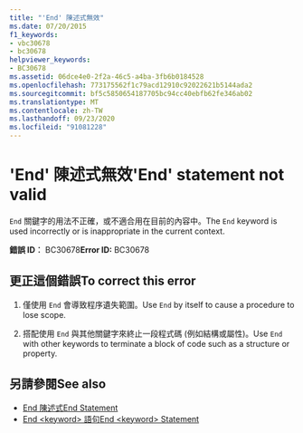 ```yaml
---
title: "'End' 陳述式無效"
ms.date: 07/20/2015
f1_keywords:
- vbc30678
- bc30678
helpviewer_keywords:
- BC30678
ms.assetid: 06dce4e0-2f2a-46c5-a4ba-3fb6b0184528
ms.openlocfilehash: 773175562f1c79acd12910c92022621b5144ada2
ms.sourcegitcommit: bf5c5850654187705bc94cc40ebfb62fe346ab02
ms.translationtype: MT
ms.contentlocale: zh-TW
ms.lasthandoff: 09/23/2020
ms.locfileid: "91081228"
---
```

# <a name="end-statement-not-valid"></a><span data-ttu-id="013d7-102">'End' 陳述式無效</span><span class="sxs-lookup"><span data-stu-id="013d7-102">'End' statement not valid</span></span>

<span data-ttu-id="013d7-103">`End` 關鍵字的用法不正確，或不適合用在目前的內容中。</span><span class="sxs-lookup"><span data-stu-id="013d7-103">The `End` keyword is used incorrectly or is inappropriate in the current context.</span></span>  
  
 <span data-ttu-id="013d7-104">**錯誤 ID︰** BC30678</span><span class="sxs-lookup"><span data-stu-id="013d7-104">**Error ID:** BC30678</span></span>  
  
## <a name="to-correct-this-error"></a><span data-ttu-id="013d7-105">更正這個錯誤</span><span class="sxs-lookup"><span data-stu-id="013d7-105">To correct this error</span></span>  
  
1. <span data-ttu-id="013d7-106">僅使用 `End` 會導致程序遺失範圍。</span><span class="sxs-lookup"><span data-stu-id="013d7-106">Use `End` by itself to cause a procedure to lose scope.</span></span>  
  
2. <span data-ttu-id="013d7-107">搭配使用 `End` 與其他關鍵字來終止一段程式碼 (例如結構或屬性)。</span><span class="sxs-lookup"><span data-stu-id="013d7-107">Use `End` with other keywords to terminate a block of code such as a structure or property.</span></span>  
  
## <a name="see-also"></a><span data-ttu-id="013d7-108">另請參閱</span><span class="sxs-lookup"><span data-stu-id="013d7-108">See also</span></span>

- [<span data-ttu-id="013d7-109">End 陳述式</span><span class="sxs-lookup"><span data-stu-id="013d7-109">End Statement</span></span>](../language-reference/statements/end-statement.md)
- [<span data-ttu-id="013d7-110">End \<keyword> 語句</span><span class="sxs-lookup"><span data-stu-id="013d7-110">End \<keyword> Statement</span></span>](../language-reference/statements/end-keyword-statement.md)

